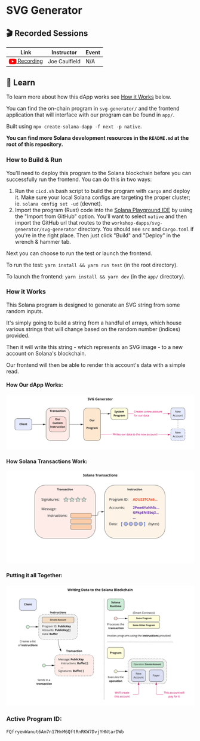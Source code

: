 # SVG Generator

## 🎬 Recorded Sessions
| Link | Instructor | Event |
| ---- | ---------- | ----- |
| [<img src="https://raw.githubusercontent.com/Solana-Workshops/.github/main/.docs/youtube-icon.png" alt="youtube" width="20" align="center"/> Recording](https://github.com/solana-developers) | Joe Caulfield | N/A |

## 📗 Learn

To learn more about how this dApp works see [How it Works](#how-it-works) below.   
   
You can find the on-chain program in `svg-generator/` and the frontend application that will interface with our program can be found in `app/`.   
   
Built using `npx create-solana-dapp -f next -p native`.   
   
**You can find more Solana development resources in the `README.md` at the root of this repository.**

### How to Build & Run

You'll need to deploy this program to the Solana blockchain before you can successfully run the frontend. You can do this in two ways:
1. Run the `cicd.sh` bash script to build the program with `cargo` and deploy it. Make sure your local Solana configs are targeting the proper cluster; ie. `solana config set -ud` (devnet).
2. Import the program (Rust) code into the [Solana Playground IDE](https://beta.solpg.io) by using the "Import from GitHub" option. You'll want to select `native` and then import the GitHub url that routes to the `workshop-dapps/svg-generator/svg-generator` directory. You should see `src` and `Cargo.toml` if you're in the right place. Then just click "Build" and "Deploy" in the wrench & hammer tab.
   
Next you can choose to run the test or launch the frontend.   
   
To run the test: `yarn install && yarn run test` (in the root directory).   
   
To launch the frontend: `yarn install && yarn dev` (in the `app/` directory).

### How it Works

This Solana program is designed to generate an SVG string from some random inputs.   
   
It's simply going to build a string from a handful of arrays, which house various strings that will change based on the random number (indices) provided.   

Then it will write this string - which represents an SVG image - to a new account on Solana's blockchain.   
   
Our frontend will then be able to render this account's data with a simple read.

#### How Our dApp Works:
![](./svg_generator.jpg)
#### How Solana Transactions Work:
![](./solana_transactions.jpg)
#### Putting it all Together:
![](./writing_data.jpg)

### Active Program ID:
```shell
FQfryewWanut6Am7n17HnM6QftRnRKW7DvjYHNtarDWb
```